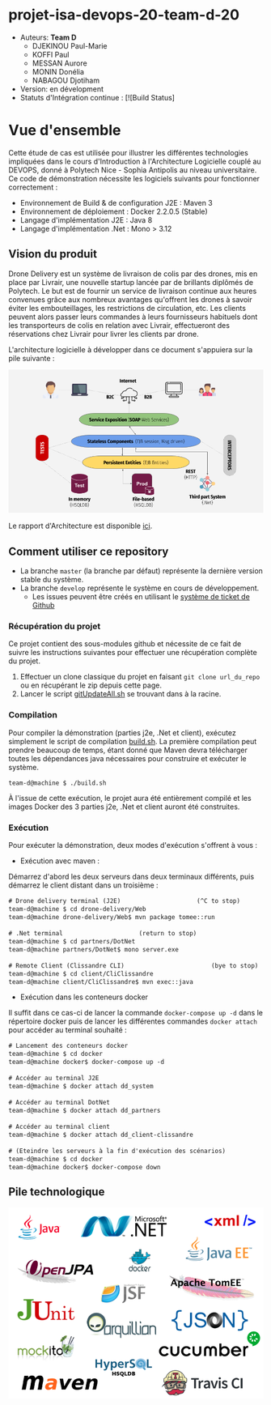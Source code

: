 # projet-isa-devops-20-team-d-20

  * Auteurs: **Team D**
    * DJEKINOU Paul-Marie
    * KOFFI Paul
    * MESSAN Aurore
    * MONIN Donélia
    * NABAGOU Djotiham
  * Version: en dévelopment
  * Statuts d'Intégration continue : [![Build Status]
  
 # Vue d'ensemble
 Cette étude de cas est utilisée pour illustrer les différentes technologies impliquées dans le cours d'Introduction à l'Architecture Logicielle couplé au DEVOPS, donné à Polytech Nice - Sophia Antipolis au niveau universitaire. Ce code de démonstration nécessite les logiciels suivants pour fonctionner correctement :
 
   * Environnement de Build & de configuration J2E : Maven 3
   * Environnement de déploiement : Docker 2.2.0.5 (Stable)
   * Langage d'implémentation J2E : Java 8
   * Langage d'implémentation .Net : Mono > 3.12
   
  ## Vision du produit
  Drone Delivery est un système de livraison de colis par des drones, mis en place par Livrair, une nouvelle startup lancée par de brillants diplômés de Polytech.
  Le but est de fournir un service de livraison continue aux heures convenues grâce aux nombreux avantages qu'offrent les drones à savoir éviter les embouteillages, les restrictions de circulation, etc.
  Les clients peuvent alors passer leurs commandes à leurs fournisseurs habituels dont les transporteurs de colis en relation avec Livrair, effectueront des réservations chez Livrair pour livrer les clients par drone.
    
  L'architecture logicielle à développer dans ce document s'appuiera sur la pile suivante :
  <p align="center">
      <img src="./docs/archi.png"/>
  </p>
    
  Le rapport d'Architecture est disponible [ici](https://github.com/pns-isa-devops/projet-isa-devops-20-team-d-20/blob/master/docs/architecture.pdf).
  
  ## Comment utiliser ce repository
  * La branche `master` (la branche par défaut) représente la dernière version stable du système.
  * La branche `develop` représente le système en cours de développement.
    * Les issues peuvent être créés en utilisant le [système de ticket de Github](https://github.com/pns-isa-devops/projet-isa-devops-20-team-d-20/issues)
  
  ### Récupération du projet
  Ce projet contient des sous-modules github et nécessite de ce fait de suivre les instructions suivantes pour effectuer une récupération complète du projet.
  1. Effectuer un clone classique du projet en faisant ```git clone url_du_repo``` ou en récupérant le zip depuis cette page.
  2. Lancer le script [gitUpdateAll.sh](./gitUpdateAll.sh) se trouvant dans à la racine.
    
  ### Compilation
  Pour compiler la démonstration (parties j2e, .Net et client), exécutez simplement le script de compilation [build.sh](./build.sh). La première compilation peut prendre beaucoup de temps, étant donné que Maven devra télécharger toutes les dépendances java nécessaires pour construire et exécuter le système.
  
    team-d@machine $ ./build.sh
    
  À l'issue de cette exécution, le projet aura été entièrement compilé et les images Docker des 3 parties j2e, .Net et client auront été construites.
  ### Exécution
  Pour exécuter la démonstration, deux modes d'exécution s'offrent à vous :
  * Exécution avec maven :
  
  Démarrez d'abord les deux serveurs dans deux terminaux différents, puis démarrez le client distant dans un troisième :
  
    # Drone delivery terminal (J2E)						(^C to stop)
    team-d@machine $ cd drone-delivery/Web
    team-d@machine drone-delivery/Web$ mvn package tomee::run
  
    # .Net terminal						(return to stop)
    team-d@machine $ cd partners/DotNet
    team-d@machine partners/DotNet$ mono server.exe
    
    # Remote Client (Clissandre CLI)						(bye to stop)
    team-d@machine $ cd client/CliClissandre
    team-d@machine client/CliClissandre$ mvn exec::java

  * Exécution dans les conteneurs docker
  
  Il suffit dans ce cas-ci de lancer la commande ```docker-compose up -d``` dans le répertoire docker puis de lancer les différentes commandes ```docker attach``` pour accéder au terminal souhaité :
   
    # Lancement des conteneurs docker                   
    team-d@machine $ cd docker
    team-d@machine docker$ docker-compose up -d
  
    # Accéder au terminal J2E                               
    team-d@machine $ docker attach dd_system
    
    # Accéder au terminal DotNet                               
    team-d@machine $ docker attach dd_partners
    
    # Accéder au terminal client                               
    team-d@machine $ docker attach dd_client-clissandre
    
    # (Eteindre les serveurs à la fin d'exécution des scénarios)
    team-d@machine $ cd docker
    team-d@machine docker$ docker-compose down

  
  ## Pile technologique
  
  <p align="center">
    <img src="./docs/tech_stack.png"/>
  </p>
